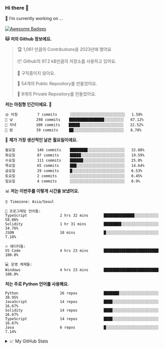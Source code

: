### Hi there 👋 
🔭 I’m currently working on ... </br></br>
[![Awesome Badges](https://img.shields.io/badge/Introduce-EN-green.svg)](https://github.com/tlatkdgus1/tlatkdgus1/blob/main/README.md.en)

<!--START_SECTION:waka-->
**🐱 저의 Github 정보에요.** 

> 🏆 1,061 만큼의 Contributions을 2023년에 했어요
 > 
> 📦 Github의 97.2 kB만큼의 저장소를 사용하고 있어요. 
 > 
> 🚫 구직중이지 않아요.
 > 
> 📜 54개의 Public Repository를 만들었어요. 
 > 
> 🔑 9개의 Private Repository를 만들었어요.  

**저는 아침형 인간이에요. 🐤** 

```text
🌞 아침         7 commits      ░░░░░░░░░░░░░░░░░░░░░░░░░   1.58% 
🌆 낮　         298 commits    ████████████████░░░░░░░░░   67.12% 
🌃 저녁         100 commits    █████░░░░░░░░░░░░░░░░░░░░   22.52% 
🌙 밤　         39 commits     ██░░░░░░░░░░░░░░░░░░░░░░░   8.78%

```
📅 **제가 가장 생산적인 날은 월요일이에요.** 

```text
월요일          146 commits    ████████░░░░░░░░░░░░░░░░░   32.88% 
화요일          87 commits     █████░░░░░░░░░░░░░░░░░░░░   19.59% 
수요일          111 commits    ██████░░░░░░░░░░░░░░░░░░░   25.0% 
목요일          65 commits     ███░░░░░░░░░░░░░░░░░░░░░░   14.64% 
금요일          29 commits     █░░░░░░░░░░░░░░░░░░░░░░░░   6.53% 
토요일          2 commits      ░░░░░░░░░░░░░░░░░░░░░░░░░   0.45% 
일요일          4 commits      ░░░░░░░░░░░░░░░░░░░░░░░░░   0.9%

```


📊 **저는 이번주를 이렇게 시간을 보냈어요.** 

```text
⌚︎ Timezone: Asia/Seoul

💬 프로그래밍 언어들: 
TypeScript               2 hrs 32 mins       ██████████████░░░░░░░░░░░   58.06% 
Solidity                 1 hr 31 mins        ████████░░░░░░░░░░░░░░░░░   34.76% 
JSON                     18 mins             █░░░░░░░░░░░░░░░░░░░░░░░░   7.18%

🔥 에디터들: 
VS Code                  4 hrs 23 mins       █████████████████████████   100.0%

💻 운영 체제들: 
Windows                  4 hrs 23 mins       █████████████████████████   100.0%

```

**저는 주로 Python 언어를 사용해요.** 

```text
Python                   26 repos            ███████░░░░░░░░░░░░░░░░░░   30.95% 
JavaScript               14 repos            ████░░░░░░░░░░░░░░░░░░░░░   16.67% 
Solidity                 14 repos            ████░░░░░░░░░░░░░░░░░░░░░   16.67% 
TypeScript               14 repos            ████░░░░░░░░░░░░░░░░░░░░░   16.67% 
Java                     6 repos             █░░░░░░░░░░░░░░░░░░░░░░░░   7.14%

```



<!--END_SECTION:waka-->

<details>
<summary>📈 My GitHub Stats</summary>
<p align="center"> <img src="https://github-readme-stats.vercel.app/api?username=tlatkdgus1&show_icons=true" alt="tlatkdgus1" />
</details>
